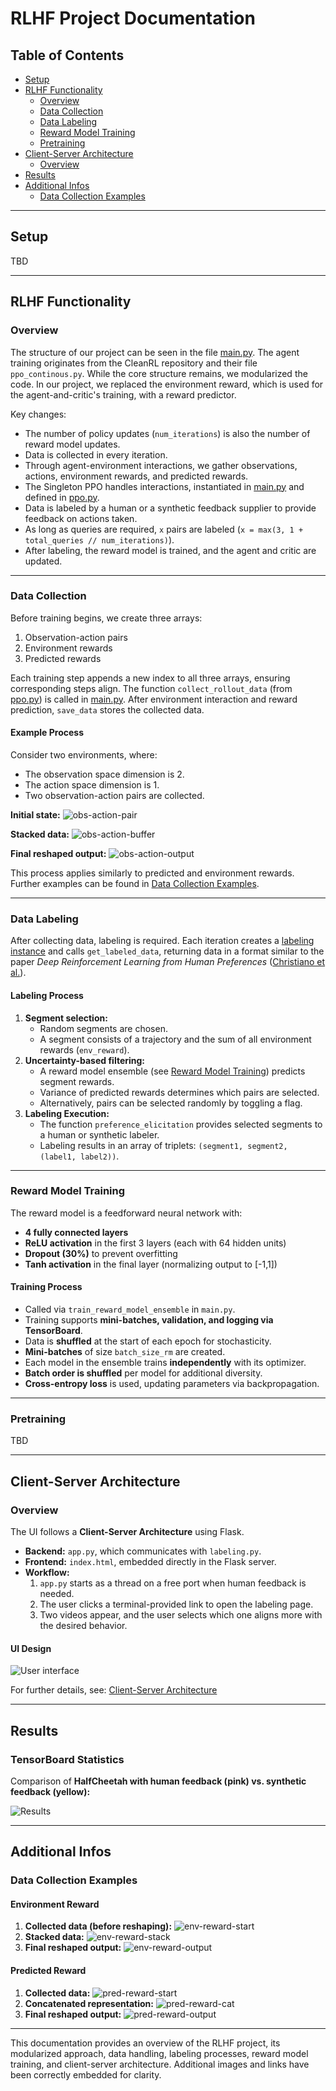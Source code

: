 # RLHF Project Documentation

## Table of Contents

- [Setup](#setup)
- [RLHF Functionality](#rlhf-functionality)
  - [Overview](#overview)
  - [Data Collection](#data-collection)
  - [Data Labeling](#data-labeling)
  - [Reward Model Training](#reward-model-training)
  - [Pretraining](#pretraining)
- [Client-Server Architecture](#client-server-architecture)
  - [Overview](#overview-1)
- [Results](#results)
- [Additional Infos](#additional-infos)
  - [Data Collection Examples](#data-collection-examples)

---

## Setup

TBD

---

## RLHF Functionality

### Overview

The structure of our project can be seen in the file [main.py](./rlhf/scripts/main.py). The agent training originates from the CleanRL repository and their file `ppo_continous.py`. While the core structure remains, we modularized the code. In our project, we replaced the environment reward, which is used for the agent-and-critic's training, with a reward predictor.

Key changes:
- The number of policy updates (`num_iterations`) is also the number of reward model updates.
- Data is collected in every iteration.
- Through agent-environment interactions, we gather observations, actions, environment rewards, and predicted rewards.
- The Singleton PPO handles interactions, instantiated in [main.py](./rlhf/scripts/main.py) and defined in [ppo.py](./rlhf.core.ppo.py).
- Data is labeled by a human or a synthetic feedback supplier to provide feedback on actions taken.
- As long as queries are required, `x` pairs are labeled (`x = max(3, 1 + total_queries // num_iterations)`).
- After labeling, the reward model is trained, and the agent and critic are updated.

---

### Data Collection

Before training begins, we create three arrays:
1. Observation-action pairs
2. Environment rewards
3. Predicted rewards

Each training step appends a new index to all three arrays, ensuring corresponding steps align. The function `collect_rollout_data` (from [ppo.py](./rlhf.core.ppo.py)) is called in [main.py](./rlhf/scripts/main.py). After environment interaction and reward prediction, `save_data` stores the collected data.

#### Example Process

Consider two environments, where:
- The observation space dimension is 2.
- The action space dimension is 1.
- Two observation-action pairs are collected.

**Initial state:**
![obs-action-pair](/readme_images/obs_action/pairs_start.png)

**Stacked data:**
![obs-action-buffer](/readme_images/obs_action/pairs_stack.png)

**Final reshaped output:**
![obs-action-output](/readme_images/obs_action/pairs_output.png)

This process applies similarly to predicted and environment rewards. Further examples can be found in [Data Collection Examples](#data-collection-examples).

---

### Data Labeling

After collecting data, labeling is required. Each iteration creates a [labeling instance](./rlhf.core.labeling.py) and calls `get_labeled_data`, returning data in a format similar to the paper *Deep Reinforcement Learning from Human Preferences* ([Christiano et al.](https://arxiv.org/pdf/1706.03741)).

#### Labeling Process
1. **Segment selection:**
   - Random segments are chosen.
   - A segment consists of a trajectory and the sum of all environment rewards (`env_reward`).
2. **Uncertainty-based filtering:**
   - A reward model ensemble (see [Reward Model Training](#reward-model-training)) predicts segment rewards.
   - Variance of predicted rewards determines which pairs are selected.
   - Alternatively, pairs can be selected randomly by toggling a flag.
3. **Labeling Execution:**
   - The function `preference_elicitation` provides selected segments to a human or synthetic labeler.
   - Labeling results in an array of triplets: `(segment1, segment2, (label1, label2))`.

---

### Reward Model Training

The reward model is a feedforward neural network with:
- **4 fully connected layers**
- **ReLU activation** in the first 3 layers (each with 64 hidden units)
- **Dropout (30%)** to prevent overfitting
- **Tanh activation** in the final layer (normalizing output to [-1,1])

#### Training Process
- Called via `train_reward_model_ensemble` in `main.py`.
- Training supports **mini-batches, validation, and logging via TensorBoard**.
- Data is **shuffled** at the start of each epoch for stochasticity.
- **Mini-batches** of size `batch_size_rm` are created.
- Each model in the ensemble trains **independently** with its optimizer.
- **Batch order is shuffled** per model for additional diversity.
- **Cross-entropy loss** is used, updating parameters via backpropagation.

---

### Pretraining

TBD

---

## Client-Server Architecture

### Overview

The UI follows a **Client-Server Architecture** using Flask.

- **Backend:** `app.py`, which communicates with `labeling.py`.
- **Frontend:** `index.html`, embedded directly in the Flask server.
- **Workflow:**
  1. `app.py` starts as a thread on a free port when human feedback is needed.
  2. The user clicks a terminal-provided link to open the labeling page.
  3. Two videos appear, and the user selects which one aligns more with the desired behavior.

#### UI Design
![User interface](/readme_images/UI.png)

For further details, see: [Client-Server Architecture](./rlhf/utils/README.md)

---

## Results

### TensorBoard Statistics

Comparison of **HalfCheetah with human feedback (pink) vs. synthetic feedback (yellow):**

![Results](/readme_images/Result.png)

---

## Additional Infos

### Data Collection Examples

#### **Environment Reward**
1. **Collected data (before reshaping):**
   ![env-reward-start](/readme_images/env_reward/env_start.png)
2. **Stacked data:**
   ![env-reward-stack](/readme_images/env_reward/env_stack.png)
3. **Final reshaped output:**
   ![env-reward-output](/readme_images/env_reward/env_output.png)

#### **Predicted Reward**
1. **Collected data:**
   ![pred-reward-start](/readme_images/pred_reward/pred_start.png)
2. **Concatenated representation:**
   ![pred-reward-cat](/readme_images/pred_reward/pred_cat.png)
3. **Final reshaped output:**
   ![pred-reward-output](/readme_images/pred_reward/pred_output.png)

---

This documentation provides an overview of the RLHF project, its modularized approach, data handling, labeling processes, reward model training, and client-server architecture. Additional images and links have been correctly embedded for clarity.

